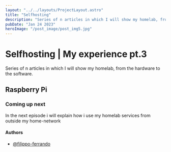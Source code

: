```yaml
---
layout: "../../layouts/ProjectLayout.astro"
title: "Selfhosting"
description: "Series of n articles in which I will show my homelab, from the hardware to the software."
pubDate: "Jan 24 2023"
heroImage: "/post_image/post_img5.jpg"
---
```

# Selfhosting | My experience pt.3

Series of n articles in which I will show my homelab, from the hardware to the software.

## Raspberry Pi


### Coming up next

In the next episode i will explain how i use my homelab services from outside my home-network

#### Authors

- [@filippo-ferrando](https://www.github.com/filippo-ferrando)
